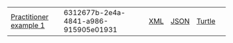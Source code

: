 <table class="list" width="100%">
            <tr>
                <td><a href="Practitioner-6312677b-2e4a-4841-a986-915905e01931.html">Practitioner example 1</a></td>
                <td>6312677b-2e4a-4841-a986-915905e01931</td>
                <td><a href="Practitioner-6312677b-2e4a-4841-a986-915905e01931.xml.html">XML</a></td>
                <td><a href="Practitioner-6312677b-2e4a-4841-a986-915905e01931.json.html">JSON</a></td>
                <td><a href="Practitioner-6312677b-2e4a-4841-a986-915905e01931.ttl.html">Turtle</a></td>
                <td></td>
            </tr>
  </table>